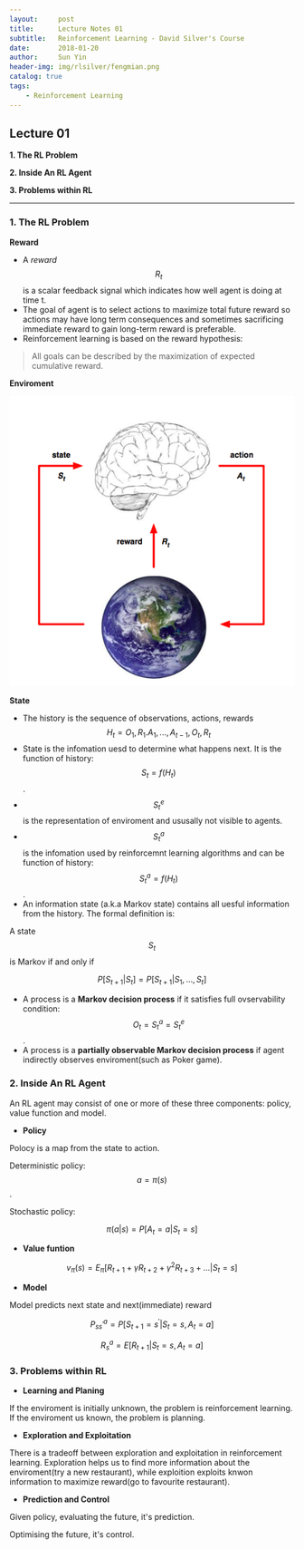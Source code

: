 ```yaml
---
layout:     post
title:      Lecture Notes 01 
subtitle:   Reinforcement Learning - David Silver's Course
date:       2018-01-20
author:     Sun Yin
header-img: img/rlsilver/fengmian.png
catalog: true
tags:
    - Reinforcement Learning
---
```

## Lecture 01

**1. The RL Problem**

**2. Inside An RL Agent**

**3. Problems within RL**

---

### 1. The RL Problem

**Reward**

* A *reward* $${R}_{t}$$ is a scalar feedback signal which indicates how well agent is doing at time t.
* The goal of agent is to select actions to maximize total future reward so actions may have long term consequences and sometimes sacrificing immediate reward to gain long-term reward is preferable.
* Reinforcement learning is based on the reward hypothesis:

> All goals can be described by the maximization of expected cumulative reward.

**Enviroment**

![](/img/rlsilver/l1_env.png)

**State**

* The history is the sequence of observations, actions, rewards $${ H }_{ t }={ O }_{ 1 },{ R }_{ 1 }.{ A }_{ 1 },...,{ A }_{ t-1 },{ O }_{ t },{ R }_{ t }$$
* State is the infomation uesd to determine what happens next. It is the function of history: $${S}_{t}=f({H}_{t})$$.
* $${ S }_{ t }^{ e }$$ is the representation of enviroment and ususally not visible to agents.
* $${ S }_{ t }^{ a }$$ is the infomation used by reinforcemnt learning algorithms and can be function of history: $${S}_{t}^{a}=f({H}_{t})$$.
* An information state (a.k.a Markov state) contains all uesful information from the history. The formal definition is:

 A state $${S}_{t}$$ is Markov if and only if

 $$
 P\left[ { S }_{ t+1 }|{ S }_{ t } \right] =P\left[ { S }_{ t+1 }|{ S }_{ 1 },...,{ S }_{ t } \right] 
 $$

* A process is a **Markov decision process** if it satisfies full ovservability condition: $${O}_{t}={S}_{t}^{a}={S}_{t}^{e}$$.
* A process is a **partially observable Markov decision process** if agent indirectly observes enviroment(such as Poker game).


### 2. Inside An RL Agent

An RL agent may consist of one or more of these three components: policy, value function and model.

* **Policy**

Polocy is a map from the state to action. 

Deterministic policy: $$a=\pi (s)$$. 

Stochastic policy: 

$$
\pi (a |s)=P\left[ { A }_{ t }=a |{ S }_{ t }=s \right]
$$



* **Value funtion**

$$
{ v }_{ \pi  }(s)={ E }_{ \pi  }\left[ { R }_{ t+1 }+\gamma { R }_{ t+2 }+{ \gamma  }^{ 2 }{ R }_{ t+3 }+...|{ S }_{ t }=s \right] 
$$

* **Model** 

Model predicts next state and next(immediate) reward

$$
{ P }_{ s{ s }^{ ' } }^{ a }=P\left[ { S }_{ t+1 }={ s }^{ ' }|{ S }_{ t }=s,{ A }_{ t }=a \right] 
$$

$$
{ R }_{ s }^{ a }=E\left[ { R }_{ t+1 }|{ S }_{ t }=s,{ A }_{ t }=a \right] 
$$

### 3. Problems within RL

* **Learning and Planing**

If the enviroment is initially unknown, the problem is reinforcement learning. If the enviroment us known, the problem is planning. 

* **Exploration and Exploitation**

There is a tradeoff between exploration and exploitation in reinforcement learning. Exploration helps us to find more information about the enviroment(try a new restaurant), while exploition exploits knwon information to maximize reward(go to favourite restaurant).

* **Prediction and Control**

Given policy, evaluating the future, it's prediction.

Optimising the future, it's control.

